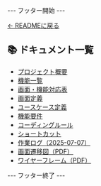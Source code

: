 --- フッター開始 ---

[← READMEに戻る]({{readme}})

## 📚 ドキュメント一覧

- [プロジェクト概要]({{prefix}}project-overview.md)
- [機能一覧]({{prefix}}features.md)
- [画面・機能対応表]({{prefix}}function_screen_map.md)
- [画面定義]({{prefix}}screens.md)
- [ユースケース定義]({{prefix}}usecase_reserve.md)
- [機能要件]({{prefix}}functional_requirements.md)
- [コーディングルール]({{prefix}}coding-rules.md)
- [ショートカット]({{prefix}}shortcuts.md)
- [作業ログ（2025-07-07）]({{prefix}}logs/2025-07-07.md)
- [画面遷移図（PDF）]({{prefix}}画面遷移図.pdf)
- [ワイヤーフレーム（PDF）]({{prefix}}ワイヤーフレーム.pdf)

--- フッター終了 ---